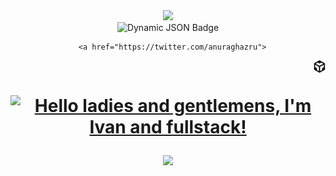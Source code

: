 

<div id="header" align="center">
    <img src="https://media.giphy.com/media/0EXJD3zK8X49VX1nUB/giphy.gif" style="width=100%"/>

  <div id="badges">
<!--     <img src="https://img.shields.io/badge/LinkedIn-blue?style=for-the-badge&logo=linkedin&logoColor=white" alt="LinkedIn Badge"/>
    <img src="https://img.shields.io/badge/YouTube-red?style=for-the-badge&logo=youtube&logoColor=white" alt="Youtube Badge"/>
    <img src="https://img.shields.io/badge/Twitter-blue?style=for-the-badge&logo=twitter&logoColor=white" alt="Twitter Badge"/> -->
      <img alt="Dynamic JSON Badge" src="https://img.shields.io/badge/dynamic/json"/>

      <a href="https://twitter.com/anuraghazru">
<!--  <img align="right" alt="Anurag Hazra | Twitter" width="21px" src="https://raw.githubusercontent.com/anuraghazra/anuraghazra/master/assets/twitter.svg" /> -->
<a href="https://codesandbox.io/u/anuraghazra">
  <img align="right" alt="Anurag Hazra | CodeSandbox" width="20px" src="https://raw.githubusercontent.com/anuraghazra/anuraghazra/master/assets/codesandbox.svg" />
</a>
  </div>

  <img src="https://komarev.com/ghpvc/?username=CherkasIvan&style=flat-square&color=blue" alt=""/>

  <h1>
      <p align="center">
          <a href="https://github.com/CherkasIvan">
              <img width="80%" alt="Hello ladies and gentlemens, I'm Ivan and fullstack!" src="./assets/gh-readme-header.png"/>
          </a>
      </p>
  </h1>
</div>
       

<div id="main" align="center">
    
  <div>
      <p align="center" >
        <a href="https://www.codewars.com/users/Cherkas%20Ivan">
          <img src="https://github.r2v.ch/codewars?user=Cherkas%20Ivan" />
        </a>
    </p>
  </div>
</div>
<!--
**CherkasIvan/CherkasIvan** is a ✨ _special_ ✨ repository because its `README.md` (this file) appears on your GitHub profile.

Here are some ideas to get you started:

- 🔭 I’m currently working on ...
- 🌱 I’m currently learning ...
- 👯 I’m looking to collaborate on ...
- 🤔 I’m looking for help with ...
- 💬 Ask me about ...
- 📫 How to reach me: ...
- 😄 Pronouns: ...
- ⚡ Fun fact: ...
-->
